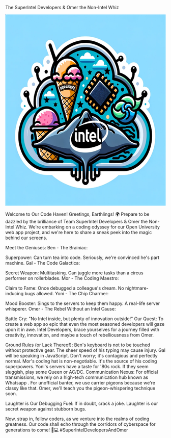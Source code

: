 The SuperIntel Developers & Omer the Non-Intel Whiz

<img src="Media/logo5.png" alt="Image Alt text" title="logo2" width="600" height="600">

Welcome to Our Code Haven!
Greetings, Earthlings! 🌍 Prepare to be dazzled by the brilliance of Team SuperIntel Developers & Omer the Non-Intel Whiz. We're embarking on a coding odyssey for our Open University web app project, and we're here to share a sneak peek into the magic behind our screens.

Meet the Geniuses:
Ben - The Brainiac:

Superpower: Can turn tea into code. Seriously, we're convinced he's part machine.
Gal - The Code Galactica:

Secret Weapon: Multitasking. Can juggle more tasks than a circus performer on rollerblades.
Mor - The Coding Maestro:

Claim to Fame: Once debugged a colleague's dream. No nightmare-inducing bugs allowed.
Yoni - The Chip Charmer:

Mood Booster: Sings to the servers to keep them happy. A real-life server whisperer.
Omer - The Rebel Without an Intel Cause:

Battle Cry: "No Intel inside, but plenty of innovation outside!"
Our Quest:
To create a web app so epic that even the most seasoned developers will gaze upon it in awe. Intel Developers, brace yourselves for a journey filled with creativity, innovation, and maybe a touch of rebelliousness from Omer.

Ground Rules (or Lack Thereof):
Ben's keyboard is not to be touched without protective gear. The sheer speed of his typing may cause injury.
Gal will be speaking in JavaScript. Don't worry; it's contagious and perfectly normal.
Mor's coding hat is non-negotiable. It's the source of his coding superpowers.
Yoni's servers have a taste for '80s rock. If they seem sluggish, play some Queen or AC/DC.
Communication Nexus:
For official transmissions, we rely on a high-tech communication hub known as Whatsapp . For unofficial banter, we use carrier pigeons because we're classy like that. Omer, we'll teach you the pigeon-whispering technique soon.

Laughter is Our Debugging Fuel:
If in doubt, crack a joke. Laughter is our secret weapon against stubborn bugs.

Now, strap in, fellow coders, as we venture into the realms of coding greatness. Our code shall echo through the corridors of cyberspace for generations to come! 🚀💻 #SuperIntelDevelopersAndOmer
